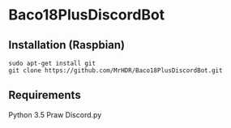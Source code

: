 # Baco18PlusDiscordBot

## Installation (Raspbian)

```
sudo apt-get install git
git clone https://github.com/MrHDR/Baco18PlusDiscordBot.git
```

## Requirements
Python 3.5
Praw
Discord.py
